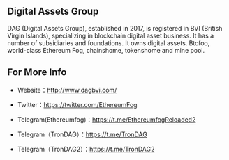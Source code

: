 ## Digital Assets Group
DAG (Digital Assets Group), established in 2017, is registered in BVI (British Virgin Islands), specializing in blockchain digital asset business. It has a number of subsidiaries and foundations. It owns digital assets. Btcfoo, world-class Ethereum Fog, chainshome, tokenshome and mine pool.

## For More Info
 * Website：http://www.dagbvi.com/  
 
 * Twitter：https://twitter.com/EthereumFog  
 
 * Telegram(Ethereumfog)：https://t.me/EthereumfogReloaded2  
 
 * Telegram（TronDAG）：https://t.me/TronDAG  
 
 * Telegram（TronDAG2）：https://t.me/TronDAG2  
 
